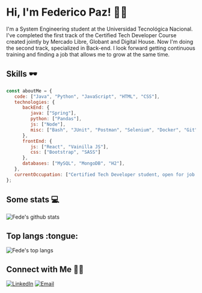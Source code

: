 <h1>Hi, I'm Federico Paz! 👋🏼</h1>

<p>I'm a System Engineering student at the Universidad Tecnológica Nacional. I've completed the first track of the Certified Tech Developer Course created jointly by Mercado Libre, Globant and Digital House. Now I'm doing the second track, specialized in Back-end. 
I look forward getting continuous training and finding a job that allows me to grow at the same time.</p>

<h2>Skills 🕶</h2>

```js
const aboutMe = {
   code: ["Java", "Python", "JavaScript", "HTML", "CSS"],
   technologies: {
      backEnd: {
         java: ["Spring"],
         python: ["Pandas"],
         js: ["Node"],
         misc: ["Bash", "JUnit", "Postman", "Selenium", "Docker", "Git"]
      },
      frontEnd: {
         js: ["React", "Vainilla JS"],
         css: ["Bootstrap", "SASS"]
      },
      databases: ["MySQL", "MongoDB", "H2"],
   },
   currentOccupation: ["Certified Tech Developer student, open for job opportunities."],
};
```
<h2>Some stats 💻</h2>

![Fede's github stats](https://github-readme-stats.vercel.app/api?username=fedefpaz&show_icons=true&theme=tokyonight&layout=compact)

<h2>Top langs :tongue:</h2>

![Fede's top langs](https://github-readme-stats.vercel.app/api/top-langs/?username=fedefpaz&langs_count=10&theme=tokyonight&layout=compact)

<h2>Connect with Me 🤝🏼</h2>

<a href="https://www.linkedin.com/in/federico-paz/" target="_blank"><img alt="LinkedIn" src="https://img.shields.io/badge/LinkedIn-@federicopaz-blue?style=flat&logo=linkedin"></a>
<a href="mailto:federicofpaz@gmail.com"><img alt="Email" src="https://img.shields.io/badge/Email-federicofpaz@gmail.com-blue?style=flat&logo=gmail"></a>
</p>
